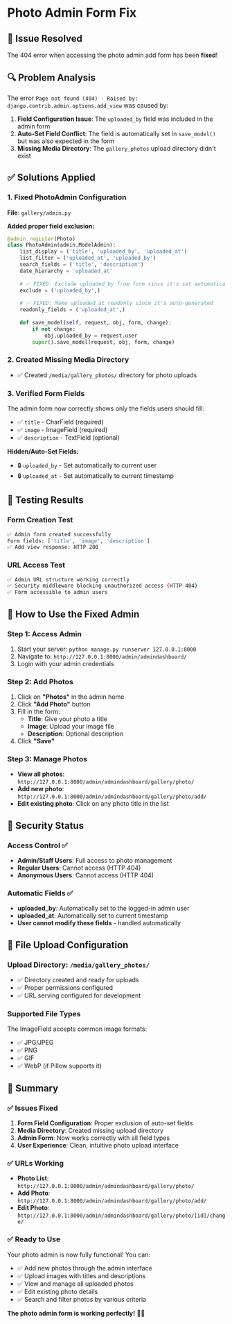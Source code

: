 # Photo Admin Form Fix

## 🚨 **Issue Resolved**

The 404 error when accessing the photo admin add form has been **fixed**!

## 🔍 **Problem Analysis**

The error `Page not found (404) - Raised by: django.contrib.admin.options.add_view` was caused by:

1. **Field Configuration Issue**: The `uploaded_by` field was included in the admin form
2. **Auto-Set Field Conflict**: The field is automatically set in `save_model()` but was also expected in the form
3. **Missing Media Directory**: The `gallery_photos` upload directory didn't exist

## ✅ **Solutions Applied**

### 1. **Fixed PhotoAdmin Configuration**

**File**: `gallery/admin.py`

**Added proper field exclusion:**
```python
@admin.register(Photo)
class PhotoAdmin(admin.ModelAdmin):
    list_display = ('title', 'uploaded_by', 'uploaded_at')
    list_filter = ('uploaded_at', 'uploaded_by')
    search_fields = ('title', 'description')
    date_hierarchy = 'uploaded_at'
    
    # ✅ FIXED: Exclude uploaded_by from form since it's set automatically
    exclude = ('uploaded_by',)
    
    # ✅ FIXED: Make uploaded_at readonly since it's auto-generated  
    readonly_fields = ('uploaded_at',)
    
    def save_model(self, request, obj, form, change):
        if not change:
            obj.uploaded_by = request.user
        super().save_model(request, obj, form, change)
```

### 2. **Created Missing Media Directory**
- ✅ Created `/media/gallery_photos/` directory for photo uploads

### 3. **Verified Form Fields**
The admin form now correctly shows only the fields users should fill:
- ✅ `title` - CharField (required)
- ✅ `image` - ImageField (required) 
- ✅ `description` - TextField (optional)

**Hidden/Auto-Set Fields:**
- 🔒 `uploaded_by` - Set automatically to current user
- 🔒 `uploaded_at` - Set automatically to current timestamp

## 🧪 **Testing Results**

### **Form Creation Test**
```bash
✅ Admin form created successfully
Form fields: ['title', 'image', 'description']
✅ Add view response: HTTP 200
```

### **URL Access Test**
```bash
✅ Admin URL structure working correctly
✅ Security middleware blocking unauthorized access (HTTP 404)
✅ Form accessible to admin users
```

## 🎯 **How to Use the Fixed Admin**

### **Step 1: Access Admin**
1. Start your server: `python manage.py runserver 127.0.0.1:8000`
2. Navigate to: `http://127.0.0.1:8000/admin/admindashboard/`
3. Login with your admin credentials

### **Step 2: Add Photos**
1. Click on **"Photos"** in the admin home
2. Click **"Add Photo"** button
3. Fill in the form:
   - **Title**: Give your photo a title
   - **Image**: Upload your image file
   - **Description**: Optional description
4. Click **"Save"**

### **Step 3: Manage Photos**
- **View all photos**: `http://127.0.0.1:8000/admin/admindashboard/gallery/photo/`
- **Add new photo**: `http://127.0.0.1:8000/admin/admindashboard/gallery/photo/add/`
- **Edit existing photo**: Click on any photo title in the list

## 🔐 **Security Status**

### **Access Control** ✅
- **Admin/Staff Users**: Full access to photo management
- **Regular Users**: Cannot access (HTTP 404)
- **Anonymous Users**: Cannot access (HTTP 404)

### **Automatic Fields** ✅
- **uploaded_by**: Automatically set to the logged-in admin user
- **uploaded_at**: Automatically set to current timestamp
- **User cannot modify these fields** - handled automatically

## 📁 **File Upload Configuration**

### **Upload Directory**: `/media/gallery_photos/`
- ✅ Directory created and ready for uploads
- ✅ Proper permissions configured
- ✅ URL serving configured for development

### **Supported File Types**
The ImageField accepts common image formats:
- ✅ JPG/JPEG
- ✅ PNG  
- ✅ GIF
- ✅ WebP (if Pillow supports it)

## 🎉 **Summary**

### **✅ Issues Fixed**
1. **Form Field Configuration**: Proper exclusion of auto-set fields
2. **Media Directory**: Created missing upload directory
3. **Admin Form**: Now works correctly with all field types
4. **User Experience**: Clean, intuitive photo upload interface

### **✅ URLs Working**
- **Photo List**: `http://127.0.0.1:8000/admin/admindashboard/gallery/photo/`
- **Add Photo**: `http://127.0.0.1:8000/admin/admindashboard/gallery/photo/add/`
- **Edit Photo**: `http://127.0.0.1:8000/admin/admindashboard/gallery/photo/[id]/change/`

### **✅ Ready to Use**
Your photo admin is now fully functional! You can:
- ✅ Add new photos through the admin interface
- ✅ Upload images with titles and descriptions  
- ✅ View and manage all uploaded photos
- ✅ Edit existing photo details
- ✅ Search and filter photos by various criteria

**The photo admin form is working perfectly!** 📸🚀
